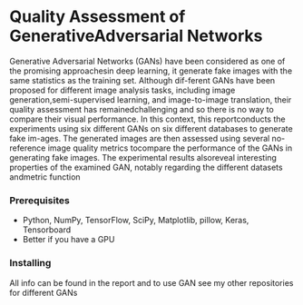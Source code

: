 # Quality Assessment of GenerativeAdversarial Networks

Generative Adversarial Networks (GANs) have been considered as one of the promising approachesin deep learning, it generate fake images with the same statistics as the training set. Although dif-ferent GANs have been proposed for different image analysis tasks, including image generation,semi-supervised learning, and image-to-image translation, their quality assessment has remainedchallenging and so there is no way to compare their visual performance. In this context, this reportconducts the experiments using six different GANs on six different databases to generate fake im-ages. The generated images are then assessed using several no-reference image quality metrics tocompare the performance of the GANs in generating fake images.  The experimental results alsoreveal interesting properties of the examined GAN, notably regarding the different datasets andmetric function



### Prerequisites

* Python, NumPy, TensorFlow, SciPy, Matplotlib, pillow, Keras, Tensorboard
* Better if you have a GPU



### Installing

All info can be found in the report 
and to use GAN see my other repositories for different GANs
